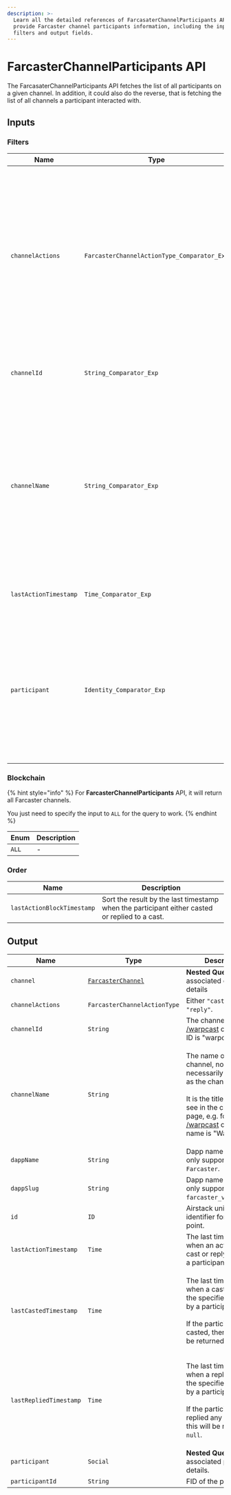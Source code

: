 ```yaml
---
description: >-
  Learn all the detailed references of FarcasaterChannelParticipants API that
  provide Farcaster channel participants information, including the input
  filters and output fields.
---
```


# FarcasterChannelParticipants API

The FarcasaterChannelParticipants API fetches the list of all participants on a given channel. In addition, it could also do the reverse, that is fetching the list of all channels a participant interacted with.

## Inputs

### Filters

| Name                  | Type                                        | Description                                                                                                                                                                                                                                    |
| --------------------- | ------------------------------------------- | ---------------------------------------------------------------------------------------------------------------------------------------------------------------------------------------------------------------------------------------------- |
| `channelActions`      | `FarcasterChannelActionType_Comparator_Exp` | <p>To return only participants that have either casted <code>"cast"</code> or replied to a comment <code>"reply"</code>.<br><br>If not, the participants will not be returned into the result and be filtered out.</p>                         |
| `channelId`           | `String_Comparator_Exp`                     | The channel ID, e.g. for [/warpcast](https://warpcast.com/\~/channel/warpcast) channel, the ID is "warpcast".                                                                                                                                  |
| `channelName`         | `String_Comparator_Exp`                     | <p>The name of the channel, not necessarily the same as the channel ID.<br><br>It is the title that you see in the channel page, e.g. for <a href="https://warpcast.com/~/channel/warpcast">/warpcast</a> channel, the name is "Warpcast".</p> |
| `lastActionTimestamp` | `Time_Comparator_Exp`                       | Last timestamp when a cast or reply to a cast occur.                                                                                                                                                                                           |
| `participant`         | `Identity_Comparator_Exp`                   | <p>The participant's web3 identity, either 0x address, Farcaster, ENS, or Lens.<br><br>For more details, check out <a href="airstack-identity-api.md">Airstack Identity API</a>.</p>                                                           |

### Blockchain

{% hint style="info" %}
For **FarcasterChannelParticipants** API, it will return all Farcaster channels.

You just need to specify the input to `ALL` for the query to work.
{% endhint %}

| Enum  | Description |
| ----- | ----------- |
| `ALL` | -           |

### Order

| Name                       | Description                                                                                    |
| -------------------------- | ---------------------------------------------------------------------------------------------- |
| `lastActionBlockTimestamp` | Sort the result by the last timestamp when the participant either casted or replied to a cast. |

## Output

| Name                   | Type                                           | Description                                                                                                                                                                                                                                    |
| ---------------------- | ---------------------------------------------- | ---------------------------------------------------------------------------------------------------------------------------------------------------------------------------------------------------------------------------------------------- |
| `channel`              | [`FarcasterChannel`](farcasterchannels-api.md) | **Nested Query** – associated channel details                                                                                                                                                                                                  |
| `channelActions`       | `FarcasterChannelActionType`                   | Either `"cast"` or `"reply"`.                                                                                                                                                                                                                  |
| `channelId`            | `String`                                       | The channel ID, e.g. for [/warpcast](https://warpcast.com/\~/channel/warpcast) channel, the ID is "warpcast".                                                                                                                                  |
| `channelName`          | `String`                                       | <p>The name of the channel, not necessarily the same as the channel ID.<br><br>It is the title that you see in the channel page, e.g. for <a href="https://warpcast.com/~/channel/warpcast">/warpcast</a> channel, the name is "Warpcast".</p> |
| `dappName`             | `String`                                       | Dapp name. Currently, only supports `Farcaster`.                                                                                                                                                                                               |
| `dappSlug`             | `String`                                       | Dapp name. Currently, only supports `farcaster_v2_optimism`.                                                                                                                                                                                   |
| `id`                   | `ID`                                           | Airstack unique identifier for the data point.                                                                                                                                                                                                 |
| `lastActionTimestamp`  | `Time`                                         | The last timestamp when an action (either cast or reply) occur by a participant.                                                                                                                                                               |
| `lastCastedTimestamp`  | `Time`                                         | <p>The last timestamp when a cast occur in the specified channel by a participant.<br><br>If the participant never casted, then this will be returned as <code>null</code>.</p>                                                                |
| `lastRepliedTimestamp` | `Time`                                         | <p>The last timestamp when a reply occur in the specified channel by a participant.<br><br>If the participant never replied any cast, then this will be returned as <code>null</code>.</p>                                                     |
| `participant`          | `Social`                                       | **Nested Query** – associated participant details.                                                                                                                                                                                             |
| `participantId`        | `String`                                       | FID of the participant.                                                                                                                                                                                                                        |
